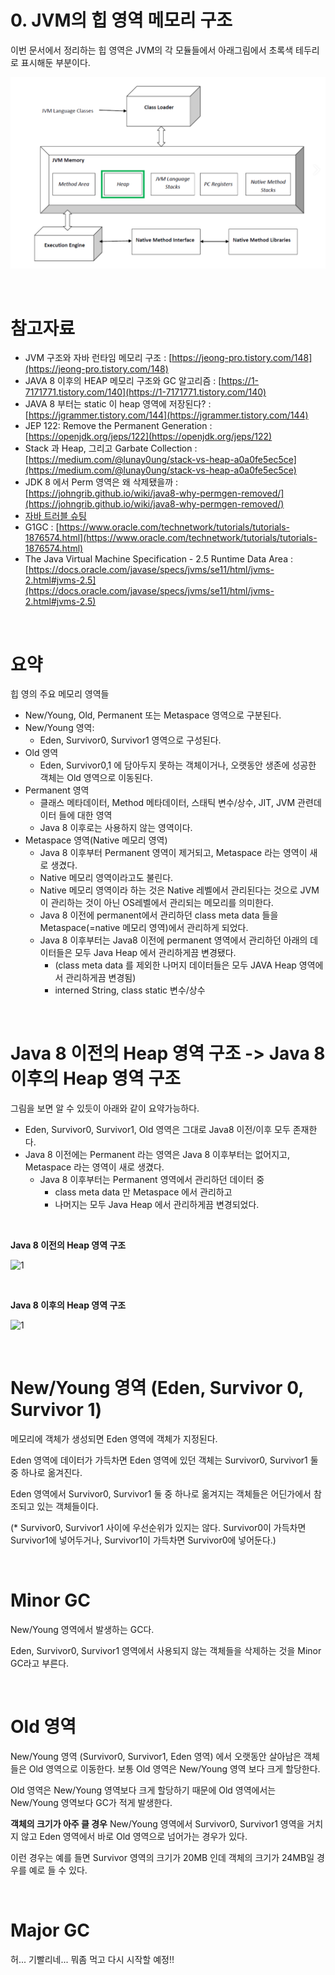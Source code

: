 # 0. JVM의 힙 영역 메모리 구조

이번 문서에서 정리하는 힙 영역은 JVM의 각 모듈들에서 아래그림에서 초록색 테두리로 표시해둔 부분이다.

![1](./img/0-JVM-HEAP-AREA/1.png)

<br>

# 참고자료

- JVM 구조와 자바 런타임 메모리 구조 : [https://jeong-pro.tistory.com/148](https://jeong-pro.tistory.com/148)
- JAVA 8 이후의 HEAP 메모리 구조와 GC 알고리즘 : [https://1-7171771.tistory.com/140](https://1-7171771.tistory.com/140)
- JAVA 8 부터는 static 이 heap 영역에 저장된다? : [https://jgrammer.tistory.com/144](https://jgrammer.tistory.com/144)
- JEP 122: Remove the Permanent Generation : [https://openjdk.org/jeps/122](https://openjdk.org/jeps/122)
- Stack 과 Heap, 그리고 Garbate Collection : [https://medium.com/@lunay0ung/stack-vs-heap-a0a0fe5ec5ce](https://medium.com/@lunay0ung/stack-vs-heap-a0a0fe5ec5ce)
- JDK 8 에서 Perm 영역은 왜 삭제됐을까 : [https://johngrib.github.io/wiki/java8-why-permgen-removed/](https://johngrib.github.io/wiki/java8-why-permgen-removed/)
- [자바 트러블 슈팅](http://www.yes24.com/Product/Goods/84937877)
- G1GC : [https://www.oracle.com/technetwork/tutorials/tutorials-1876574.html](https://www.oracle.com/technetwork/tutorials/tutorials-1876574.html)
- The Java Virtual Machine Specification - 2.5 Runtime Data Area : [https://docs.oracle.com/javase/specs/jvms/se11/html/jvms-2.html#jvms-2.5](https://docs.oracle.com/javase/specs/jvms/se11/html/jvms-2.html#jvms-2.5)

<br>

# 요약

힙 영의 주요 메모리 영역들

- New/Young, Old, Permanent 또는 Metaspace 영역으로 구분된다.
- New/Young 영역:
  - Eden, Survivor0, Survivor1 영역으로 구성된다.
- Old 영역
  - Eden, Survivor0,1 에 담아두지 못하는 객체이거나, 오랫동안 생존에 성공한 객체는 Old 영역으로 이동된다.
- Permanent 영역
  - 클래스 메타데이터, Method 메타데이터, 스태틱 변수/상수, JIT, JVM 관련데이터 들에 대한 영역
  - Java 8 이후로는 사용하지 않는 영역이다.
- Metaspace 영역(Native 메모리 영역)
  - Java 8 이후부터 Permanent 영역이 제거되고, Metaspace 라는 영역이 새로 생겼다.
  - Native 메모리 영역이라고도 불린다.
  - Native 메모리 영역이라 하는 것은 Native 레벨에서 관리된다는 것으로 JVM이 관리하는 것이 아닌 OS레벨에서 관리되는 메모리를 의미한다.
  - Java 8 이전에 permanent에서 관리하던 class meta data 들을 Metaspace(=native 메모리 영역)에서 관리하게 되었다.
  - Java 8 이후부터는 Java8 이전에 permanent 영역에서 관리하던 아래의 데이터들은 모두 Java Heap 에서 관리하게끔 변경됐다.
    - (class meta data 를 제외한 나머지 데이터들은 모두 JAVA Heap 영역에서 관리하게끔 변경됨)
    - interned String, class static 변수/상수

<br>

# Java 8 이전의 Heap 영역 구조 -> Java 8 이후의 Heap 영역 구조

그림을 보면 알 수 있듯이 아래와 같이 요약가능하다.

- Eden, Survivor0, Survivor1, Old 영역은 그대로 Java8 이전/이후 모두 존재한다.
- Java 8 이전에는 Permanent 라는 영역은 Java 8 이후부터는 없어지고, Metaspace 라는 영역이 새로 생겼다.
  - Java 8 이후부터는 Permanent 영역에서 관리하던 데이터 중 
    - class meta data 만 Metaspace 에서 관리하고
    - 나머지는 모두 Java Heap 에서 관리하게끔 변경되었다.

<br>

**Java 8 이전의 Heap 영역 구조**

![1](C:/Users/soong/workspace/gosgjung/study-modern-java/JVM/img/0-JVM-MEMORY/1.png)

<br>

**Java 8 이후의 Heap 영역 구조**

![1](C:/Users/soong/workspace/gosgjung/study-modern-java/JVM/img/0-JVM-MEMORY/2.png)



<br>

# New/Young 영역 (Eden, Survivor 0, Survivor 1)

메모리에 객체가 생성되면 Eden 영역에 객체가 지정된다.<br>

Eden 영역에 데이터가 가득차면 Eden 영역에 있던 객체는 Survivor0, Survivor1 둘 중 하나로 옮겨진다.<br>

Eden 영역에서 Survivor0, Survivor1 둘 중 하나로 옮겨지는 객체들은 어딘가에서 참조되고 있는 객체들이다.<br>

(* Survivor0, Survivor1 사이에 우선순위가 있지는 않다. Survivor0이 가득차면 Survivor1에 넣어두거나, Survivor1이 가득차면 Survivor0에 넣어둔다.)<br>

<br>

# Minor GC

New/Young 영역에서 발생하는 GC다.<br>

Eden, Survivor0, Survivor1 영역에서 사용되지 않는 객체들을 삭제하는 것을 Minor GC라고 부른다.<br>

<br>

# Old 영역

New/Young 영역 (Survivor0, Survivor1, Eden 영역) 에서 오랫동안 살아남은 객체들은 Old 영역으로 이동한다. 보통 Old 영역은 New/Young 영역 보다 크게 할당한다.<br>

Old 영역은 New/Young 영역보다 크게 할당하기 때문에 Old 영역에서는 New/Young 영역보다 GC가 적게 발생한다.<br>

**객체의 크기가 아주 클 경우** New/Young 영역에서 Survivor0, Survivor1 영역을 거치지 않고 Eden 영역에서 바로 Old 영역으로 넘어가는 경우가 있다.<br>

이런 경우는 예를 들면 Survivor 영역의 크기가 20MB 인데 객체의 크기가 24MB일 경우를 예로 들 수 있다.<br>

<br>

# Major GC

허... 기빨리네... 뭐좀 먹고 다시 시작할 예정!!

 

